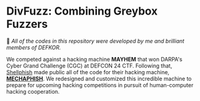 # DivFuzz: Combining Greybox Fuzzers
:loudspeaker: *All of the codes in this repository were developed by me and brilliant members of DEFKOR.*

We competed against a hacking machine **MAYHEM** that won DARPA's Cyber Grand Challenge (CGC) at DEFCON 24 CTF. Following that, [Shellphish](https://shellphish.net/index.html) made public all of the code for their hacking machine, **[MECHAPHISH](https://github.com/mechaphish)**. We redesigned and customized this incredible machine to prepare for upcoming hacking competitions in pursuit of human-computer hacking cooperation.